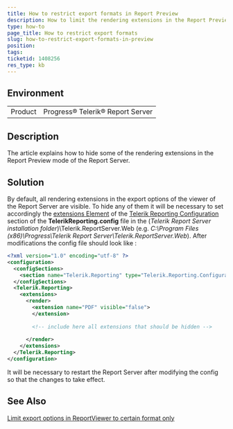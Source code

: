 ```yaml
---
title: How to restrict export formats in Report Preview
description: How to limit the rendering extensions in the Report Preview mode of the Report Server
type: how-to
page_title: How to restrict export formats
slug: how-to-restrict-export-formats-in-preview
position: 
tags: 
ticketid: 1408256
res_type: kb
---
```


## Environment
<table>
    <tbody>
	    <tr>
	    	<td>Product</td>
	    	<td>Progress® Telerik® Report Server</td>
	    </tr>
    </tbody>
</table>


## Description
The article explains how to hide some of the rendering extensions in the Report Preview mode of the Report Server.

## Solution
By default, all rendering extensions in the export options of the viewer of the Report Server are visible. To hide any of them it will be necessary to set accordingly the [extensions Element](https://docs.telerik.com/reporting/configuring-telerik-reporting-extensions) of the [Telerik Reporting Configuration](../implementer-guide/setup/configure-the-report-engine) section of the **TelerikReporting.config** file in the (_Telerik Report Server installation folder_)\\Telerik.ReportServer.Web (e.g. _C:\\Program Files (x86)\\Progress\\Telerik Report Server\\Telerik.ReportServer.Web_). After modifications the config file should look like :  
  
```XML
<?xml version="1.0" encoding="utf-8" ?>
<configuration>
  <configSections>
    <section name="Telerik.Reporting" type="Telerik.Reporting.Configuration.ReportingConfigurationSection, Telerik.Reporting" allowLocation="true" allowDefinition="Everywhere" />
  </configSections>
  <Telerik.Reporting>
    <extensions>
      <render>
        <extension name="PDF" visible="false">
        </extension>
	  
        <!-- include here all extensions that should be hidden -->
	  
      </render>
    </extensions>
  </Telerik.Reporting>
</configuration>
```
  
It will be necessary to restart the Report Server after modifying the config so that the changes to take effect.  

## See Also
[Limit export options in ReportViewer to certain format only](https://www.telerik.com/support/kb/reporting/details/limit-export-options-in-reportviewer-to-certain-format-only)
